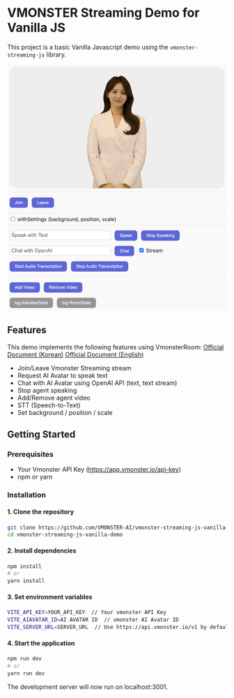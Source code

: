 # VMONSTER Streaming Demo for Vanilla JS

This project is a basic Vanilla Javascript demo using the `vmonster-streaming-js` library.

![demo](./public/screenshot-demo.png)

## Features

This demo implements the following features using VmonsterRoom:
[Official Document (Korean)](https://docs.vmonster.io/undefined/real-time-streaming-sdk/vmonsterRoom)
[Official Document (English)](https://docs.vmonster.io/english/real-time-streaming-sdk/vmonsterRoom)

- Join/Leave Vmonster Streaming stream
- Request AI Avatar to speak text
- Chat with AI Avatar using OpenAI API (text, text stream)
- Stop agent speaking
- Add/Remove agent video
- STT (Speech-to-Text)
- Set background / position / scale

## Getting Started

### Prerequisites

- Your Vmonster API Key (https://app.vmonster.io/api-key)
- npm or yarn

### Installation

#### 1. Clone the repository

```bash
git clone https://github.com/VMONSTER-AI/vmonster-streaming-js-vanilla-demo.git
cd vmonster-streaming-js-vanilla-demo
```

#### 2. Install dependencies

```bash
npm install
# or
yarn install
```

#### 3. Set environment variables

```bash
VITE_API_KEY=YOUR_API_KEY  // Your vmonster API Key
VITE_AIAVATAR_ID=AI AVATAR ID  // vmonster AI Avatar ID
VITE_SERVER_URL=SERVER_URL  // Use https://api.vmonster.io/v1 by default.
```

#### 4. Start the application

```bash
npm run dev
# or
yarn run dev
```

The development server will now run on localhost:3001.
